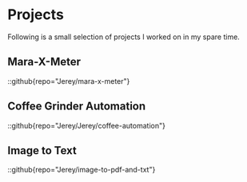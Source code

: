 # Projects

Following is a small selection of projects I worked on in my spare time.

## Mara-X-Meter

::github{repo="Jerey/mara-x-meter"}

## Coffee Grinder Automation

::github{repo="Jerey/Jerey/coffee-automation"}

## Image to Text

::github{repo="Jerey/image-to-pdf-and-txt"}
